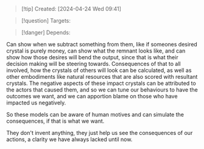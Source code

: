 
>[!tip] Created: [2024-04-24 Wed 09:41]

>[!question] Targets: 

>[!danger] Depends: 

Can show when we subtract something from them, like if someones desired crystal is purely money, can show what the remnant looks like, and can show how those desires will bend the output, since that is what their decision making will be steering towards.  Consequences of that to all involved, how the crystals of others will look can be calculated, as well as other embodiments like natural resources that are also scored with resultant crystals.  The negative aspects of these impact crystals can be attributed to the actors that caused them, and so we can tune our behaviours to have the outcomes we want, and we can apportion blame on those who have impacted us negatively.

So these models can be aware of human motives and can simulate the consequences, if that is what we want.

They don't invent anything, they just help us see the consequences of our actions, a clarity we have always lacked until now.